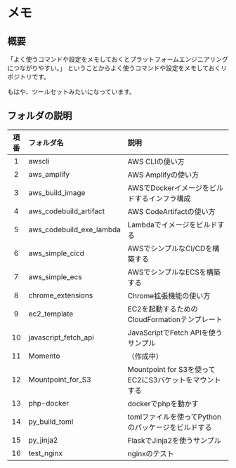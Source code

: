 # メモ

## 概要

「よく使うコマンドや設定をメモしておくとプラットフォームエンジニアリングにつながりやすい。」
ということからよく使うコマンドや設定をメモしておくリポジトリです。

もはや、ツールセットみたいになっています。

## フォルダの説明

|項番|フォルダ名|説明|
|:--:|:--|:--|
|1|awscli|AWS CLIの使い方|
|2|aws_amplify|AWS Amplifyの使い方|
|3|aws_build_image|AWSでDockerイメージをビルドするインフラ構成|
|4|aws_codebuild_artifact|AWS CodeArtifactの使い方|
|5|aws_codebuild_exe_lambda|Lambdaでイメージをビルドする|
|6|aws_simple_cicd|AWSでシンプルなCI/CDを構築する|
|7|aws_simple_ecs|AWSでシンプルなECSを構築する|
|8|chrome_extensions|Chrome拡張機能の使い方|
|9|ec2_template|EC2を起動するためのCloudFormationテンプレート|
|10|javascript_fetch_api|JavaScriptでFetch APIを使うサンプル|
|11|Momento|（作成中）|
|12|Mountpoint_for_S3|Mountpoint for S3を使ってEC2にS3バケットをマウントする|
|13|php-docker|dockerでphpを動かす|
|14|py_build_toml|tomlファイルを使ってPythonのパッケージをビルドする|
|15|py_jinja2|FlaskでJinja2を使うサンプル|
|16|test_nginx|nginxのテスト|
